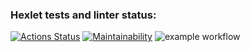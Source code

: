 ### Hexlet tests and linter status:
[![Actions Status](https://github.com/NikolayZemelko/python-project-lvl1/workflows/hexlet-check/badge.svg)](https://github.com/NikolayZemelko/python-project-lvl1/actions)
[![Maintainability](https://api.codeclimate.com/v1/badges/a99a88d28ad37a79dbf6/maintainability)](https://codeclimate.com/github/codeclimate/codeclimate/maintainability)
![example workflow](https://github.com/NikolayZemelko/python-project-lvl1/actions/workflows/my-first-workflow.yml/badge.svg)

